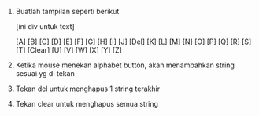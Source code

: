 1. Buatlah tampilan seperti berikut

	[ini div untuk text]

	[A] [B] [C] [D] [E] [F] [G] [H] [I] [J] [Del]
	[K] [L] [M] [N] [O] [P] [Q] [R] [S] [T] [Clear]
	[U] [V] [W] [X] [Y] [Z]


2. Ketika mouse menekan alphabet button, akan menambahkan string sesuai yg di tekan
3. Tekan del untuk menghapus 1 string terakhir
4. Tekan clear untuk menghapus semua string